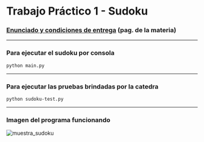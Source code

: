 # Trabajo Práctico 1 - Sudoku

### [Enunciado y condiciones de entrega](https://algoritmos1rw.ddns.net/tps/2021-c1/tp1) (pag. de la materia)
---
### Para ejecutar el sudoku por consola
```
python main.py
```
---
### Para ejecutar las pruebas brindadas por la catedra
```
python sudoku-test.py
```
---
### Imagen del programa funcionando
![muestra_sudoku](https://github.com/ezelzrt/Intro_desarrollo_de_software/blob/5d3b1b08372a2c607a2fd9e734b50cf42ddc2c32/TP1-Sudoku/muestra_sudoku.png)
